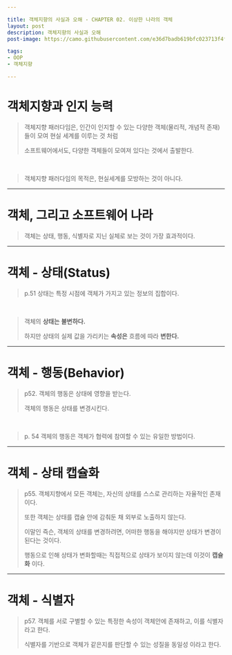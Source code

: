 ```yaml
---

title: 객체지향의 사실과 오해 - CHAPTER 02. 이상한 나라의 객체
layout: post
description: 객체지향의 사실과 오해
post-image: https://camo.githubusercontent.com/e36d7badb619bfc023713f4f5b9d0ba5b84ea9d3b7285fedafd3c77e37dffad2/687474703a2f2f696d6167652e79657332342e636f6d2f6d6f6d6f2f546f70436174653531312f4d6964436174653030352f35313034303237332e6a7067

tags:
- OOP
- 객체지향

---
```


# 객체지향과 인지 능력

> 객체지향 패러다임은, 인간이 인지할 수 있는 다양한 객체(물리적, 개념적 존재)들이 모여 현실 세계를 이루는 것 처럼
> 
> 소프트웨어에서도, 다양한 객체들이 모여져 있다는 것에서 출발한다.

<br>

> 객체지향 패러다임의 목적은, 현실세계를 모방하는 것이 아니다.

---

# 객체, 그리고 소프트웨어 나라

> 객체는 상태, 행동, 식별자로 지닌 실체로 보는 것이 가장 효과적이다.

---

# 객체 - 상태(Status)

> p.51 상태는 특정 시점에 객체가 가지고 있는 정보의 집합이다.

<br>

> 객체의 **상태는** **불변하다.**
> 
> 하지만 상태의 실제 값을 가리키는 **속성은** 흐름에 따라 **변한다.**

---

# 객체 - 행동(Behavior)

> p52. 객체의 행동은 상태에 영향을 받는다.
> 
> 객체의 행동은 상태를 변경시킨다.

<br>

> p. 54 객체의 행동은 객체가 협력에 참여할 수 있는 유일한 방법이다. 

---

# 객체 - 상태 캡슐화

> p55. 객체지향에서 모든 객체는, 자신의 상태를 스스로 관리하는 자율적인 존재이다.
> 
> 또한 객체는 상태를 캡슐 안에 감춰둔 채 외부로 노출하지 않는다.
> 
> 이말인 즉슨, 객체의 상태를 변경하려면, 어떠한 행동을 해야지만 상태가 변경이 된다는 것이다.
> 
> 행동으로 인해 상태가 변화할때는 직접적으로 상태가 보이지 않는데 이것이 **캡슐화** 이다.

---

# 객체 - 식별자

> p57. 객체를 서로 구별할 수 있는 특정한 속성이 객체안에 존재하고, 이를 식별자라고 한다.
> 
> 식별자를 기반으로 객체가 같은지를 판단할 수 있는 성질을 동일성 이라고 한다.

